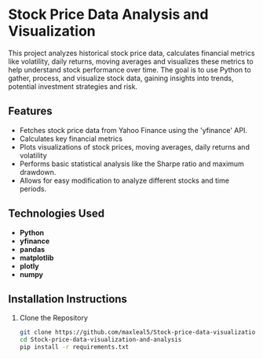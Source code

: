 # Stock Price Data Analysis and Visualization

This project analyzes historical stock price data, calculates financial metrics like volatility, daily returns, moving averages
and visualizes these metrics to help understand stock performance over time. The goal is to use Python to gather, process, and visualize
stock data, gaining insights into trends, potential investment strategies and risk.

## Features
- Fetches stock price data from Yahoo Finance using the 'yfinance' API.
- Calculates key financial metrics
- Plots visualizations of stock prices, moving averages, daily returns and volatility
- Performs basic statistical analysis like the Sharpe ratio and maximum drawdown.
- Allows for easy modification to analyze different stocks and time periods.

## Technologies Used
- **Python**
- **yfinance**
- **pandas**
- **matplotlib**
- **plotly**
- **numpy**

## Installation Instructions
1. Clone the Repository
   ```bash
   git clone https://github.com/maxleal5/Stock-price-data-visualization-and-analysis.git
   cd Stock-price-data-visualization-and-analysis
   pip install -r requirements.txt
